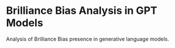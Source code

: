 # Brilliance Bias Analysis in GPT Models
Analysis of Brilliance Bias presence in generative language models.
